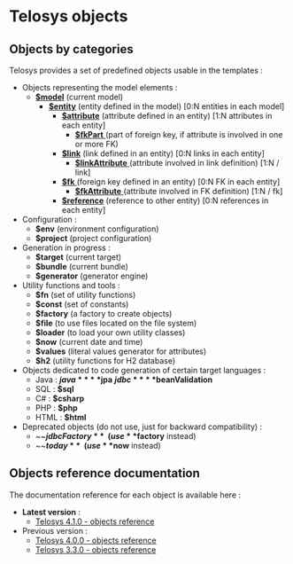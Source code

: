 # Telosys objects

## Objects by categories

Telosys provides a set of predefined objects usable in the templates :

* Objects representing the model elements :&#x20;
  * [**$model**](https://www.telosys.org/doc/latest/objects/model.html)  (current model)
    * [**$entity**](https://www.telosys.org/doc/latest/objects/entity.html)  (entity defined in the model) \[0:N entities in each model]
      * [**$attribute**](https://www.telosys.org/doc/latest/objects/attribute.html)  (attribute defined in an entity) \[1:N attributes in each entity]
        * [**$fkPart** ](https://www.telosys.org/doc/latest/objects/fkPart.html) (part of foreign key, if attribute is involved in one or more FK)
      * [**$link**](https://www.telosys.org/doc/latest/objects/link.html)  (link defined in an entity) \[0:N links in each entity]
        * [**$linkAttribute** ](https://www.telosys.org/doc/latest/objects/linkAttribute.html) (attribute involved in link definition) \[1:N / link]
      * [**$fk** ](https://www.telosys.org/doc/latest/objects/fk.html)(foreign key defined in an entity) \[0:N FK in each entity]
        * [**$fkAttribute** ](https://www.telosys.org/doc/latest/objects/fkAttribute.html) (attribute involved in FK definition) \[1:N / fk]
      * [**$reference**](https://www.telosys.org/doc/latest/objects/reference.html)  (reference to other entity)  \[0:N references in each entity]
* Configuration : &#x20;
  * **$env** (environment configuration)
  * **$project** (project configuration)
* Generation in progress :&#x20;
  * **$target** (current target)
  * **$bundle** (current bundle)
  * **$generator** (generator engine)
* Utility functions and tools :&#x20;
  * **$fn** (set of utility functions)
  * **$const** (set of constants)
  * **$factory** (a factory to create objects)
  * **$file** (to use files located on the file system)&#x20;
  * **$loader** (to load your own utility classes)
  * **$now**  (current date and time)
  * **$values** (literal values generator for attributes)
  * **$h2** (utility functions for H2 database)
* Objects dedicated to code generation of certain target languages :  &#x20;
  * Java :  **$java**   **$jpa**   **$jdbc**   **$beanValidation**  &#x20;
  * SQL :  **$sql** &#x20;
  * C#  :  **$csharp**&#x20;
  * PHP :  **$php** &#x20;
  * HTML :  **$html** &#x20;
* Deprecated objects (do not use, just for backward compatibility) : &#x20;
  * ~~**$jdbcFactory**~~  (use **$factory** instead)
  * ~~**$today**~~ (use **$now** instead)

## Objects reference documentation

The documentation reference for each object is available here :

* **Latest version** :&#x20;
  * [Telosys 4.1.0 - objects reference](https://www.telosys.org/doc/v410/objects/index.html)
* Previous version :&#x20;
  * [Telosys 4.0.0 - objects reference](https://www.telosys.org/doc/v400/objects/index.html)
  * [Telosys 3.3.0 - objects reference](https://www.telosys.org/doc/v330/objects/index.html)



